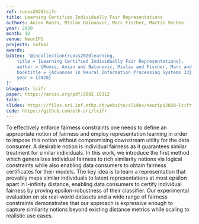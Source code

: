```yaml
---
ref: ruoss2020lcifr
title: Learning Certified Individually Fair Representations
authors: Anian Ruoss, Mislav Balunović, Marc Fischer, Martin Vechev
year: 2020
month: 12
venue: NeurIPS
projects: safeai
awards:
bibtex: '@incollection{ruoss2020learning,
    title = {Learning Certified Individually Fair Representations},
    author = {Ruoss, Anian and Balunović, Mislav and Fischer, Marc and Vechev, Martin},
	booktitle = {Advances in Neural Information Processing Systems 33},
    year = {2020}
}'
blogpost: lcifr
paper: https://arxiv.org/pdf/2002.10312
talk: 
slides: https://files.sri.inf.ethz.ch/website/slides/neurips2020-lcifr.pdf
code: https://github.com/eth-sri/lcifr
---
```


To effectively enforce fairness constraints one needs to define an appropriate notion of fairness and employ representation learning in order to impose this notion without compromising downstream utility for the data consumer. A desirable notion is individual fairness as it guarantees similar treatment for similar individuals. In this work, we introduce the first method which generalizes individual fairness to rich similarity notions via logical constraints while also enabling data consumers to obtain fairness certificates for their models. The key idea is to learn a representation that provably maps similar individuals to latent representations at most epsilon apart in l-infinity distance, enabling data consumers to certify individual fairness by proving epsilon-robustness of their classifier. Our experimental evaluation on six real-world datasets and a wide range of fairness constraints demonstrates that our approach is expressive enough to capture similarity notions beyond existing distance metrics while scaling to realistic use cases.

